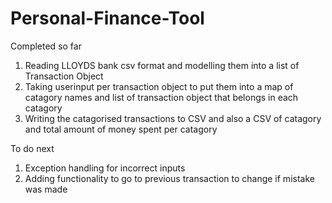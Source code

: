 # Personal-Finance-Tool
Completed so far
1. Reading LLOYDS bank csv format and modelling them into a list of Transaction Object
2. Taking userinput per transaction object to put them into a map of catagory names and list of transaction object that belongs in each catagory
3. Writing the catagorised transactions to CSV and also a CSV of catagory and total amount of money spent per catagory

To do next
1. Exception handling for incorrect inputs
2. Adding functionality to go to previous transaction to change if mistake was made


